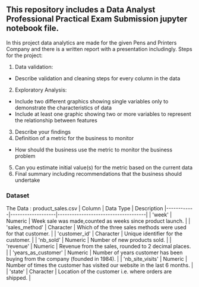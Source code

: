 ## This repository includes a Data Analyst Professional Practical Exam Submission jupyter notebook file.
In this project data analytics are made for the given Pens and Printers Company and there is a written report with a presentation includingly.
Steps for the project:

1. Data validation:
* Describe validation and cleaning steps for every column in the data
2. Exploratory Analysis:
* Include two different graphics showing single variables only to demonstrate the characteristics of data
* Include at least one graphic showing two or more variables to represent the relationship between features
3. Describe your findings
4. Definition of a metric for the business to monitor
* How should the business use the metric to monitor the business problem
5. Can you estimate initial value(s) for the metric based on the current data
6. Final summary including recommendations that the business should undertake

### Dataset

  The Data : product_sales.csv
| Column | Data Type | Description |------------|-------------------|-------------------------------------| | 'week' | Numeric | Week sale was made,counted as weeks since product launch. | | 'sales_method' | Character | Which of the three sales methods were used for that customer. | | 'customer_id' | Character | Unique identifier for the customer. | | 'nb_sold' | Numeric | Number of new products sold. | | 'revenue' | Numeric | Revenue from the sales, rounded to 2 decimal places. | | 'years_as_customer' | Numeric | Number of years customer has been buying from the company (founded in 1984). | | 'nb_site_visits' | Numeric | Number of times the customer has visited our website in the last 6 months. | | 'state' | Character | Location of the customer i.e. where orders are shipped. |

